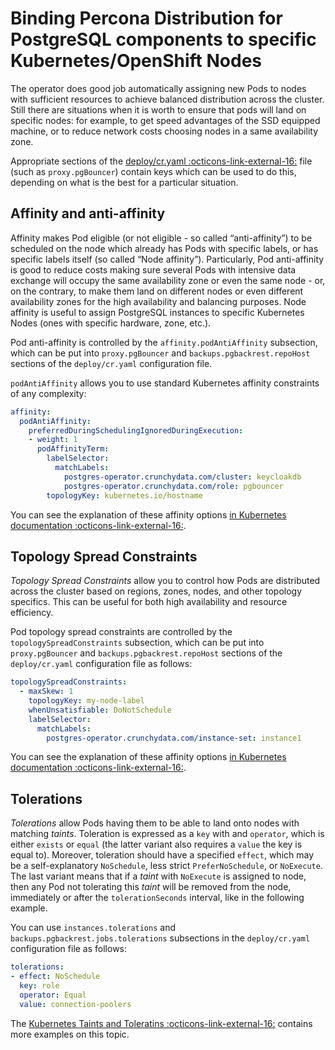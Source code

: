 # Binding Percona Distribution for PostgreSQL components to specific Kubernetes/OpenShift Nodes

The operator does good job automatically assigning new Pods to nodes
with sufficient resources to achieve balanced distribution across the cluster.
Still there are situations when it is worth to ensure that pods will land
on specific nodes: for example, to get speed advantages of the SSD
equipped machine, or to reduce network costs choosing nodes in a same
availability zone.

Appropriate sections of the
[deploy/cr.yaml :octicons-link-external-16:](https://github.com/percona/percona-postgresql-operator/blob/main/deploy/cr.yaml)
file (such as `proxy.pgBouncer`) contain keys which can be used to do this, depending on what is the
best for a particular situation.

## Affinity and anti-affinity

Affinity makes Pod eligible (or not eligible - so called “anti-affinity”) to
be scheduled on the node which already has Pods with specific labels, or has
specific labels itself (so called “Node affinity”).
Particularly, Pod anti-affinity is good to reduce costs making sure several Pods
with intensive data exchange will occupy the same availability zone or even the
same node - or, on the contrary, to make them land on different nodes or even
different availability zones for the high availability and balancing purposes.
Node affinity is useful to assign PostgreSQL instances to specific Kubernetes
Nodes (ones with specific hardware, zone, etc.).

Pod anti-affinity is controlled by the `affinity.podAntiAffinity` subsection, which
can be put into `proxy.pgBouncer` and `backups.pgbackrest.repoHost` sections of
the `deploy/cr.yaml` configuration file.

`podAntiAffinity` allows you to use standard Kubernetes affinity constraints
of any complexity:

```yaml
affinity:
  podAntiAffinity:
    preferredDuringSchedulingIgnoredDuringExecution:
    - weight: 1
      podAffinityTerm:
        labelSelector:
          matchLabels:
            postgres-operator.crunchydata.com/cluster: keycloakdb
            postgres-operator.crunchydata.com/role: pgbouncer
        topologyKey: kubernetes.io/hostname
```

You can see the explanation of these affinity options [in Kubernetes documentation :octicons-link-external-16:](https://kubernetes.io/docs/concepts/scheduling-eviction/assign-pod-node/#inter-pod-affinity-and-anti-affinity).

## Topology Spread Constraints

*Topology Spread Constraints*  allow you to control how Pods are distributed
across the cluster based on regions, zones, nodes, and other topology specifics.
This can be useful for both high availability and resource efficiency.

Pod topology spread constraints are controlled by the
`topologySpreadConstraints` subsection, which can be put into `proxy.pgBouncer`
and `backups.pgbackrest.repoHost` sections of the `deploy/cr.yaml` configuration
file as follows:

```yaml
topologySpreadConstraints:
  - maxSkew: 1
    topologyKey: my-node-label
    whenUnsatisfiable: DoNotSchedule
    labelSelector:
      matchLabels:
        postgres-operator.crunchydata.com/instance-set: instance1
```

You can see the explanation of these affinity options [in Kubernetes documentation :octicons-link-external-16:](https://kubernetes.io/docs/concepts/scheduling-eviction/topology-spread-constraints/).


## Tolerations

*Tolerations* allow Pods having them to be able to land onto nodes with matching
*taints*. Toleration is expressed as a `key` with and `operator`, which is
either `exists` or `equal` (the latter variant also requires a `value` the key
is equal to). Moreover, toleration should have a specified `effect`, which may
be a self-explanatory `NoSchedule`, less strict `PreferNoSchedule`, or
`NoExecute`. The last variant means that if a *taint* with `NoExecute` is
assigned to node, then any Pod not tolerating this *taint* will be removed from
the node, immediately or after the `tolerationSeconds` interval, like in the
following example.

You can use `instances.tolerations` and `backups.pgbackrest.jobs.tolerations`
subsections in the `deploy/cr.yaml` configuration file as follows:

```yaml
tolerations:
- effect: NoSchedule
  key: role
  operator: Equal
  value: connection-poolers
```

The [Kubernetes Taints and Toleratins :octicons-link-external-16:](https://kubernetes.io/docs/concepts/configuration/taint-and-toleration/)
contains more examples on this topic.
